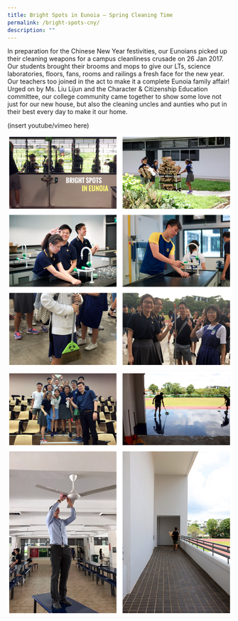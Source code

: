 ```yaml
---
title: Bright Spots in Eunoia – Spring Cleaning Time
permalink: /bright-spots-cny/
description: ""
---
```

In preparation for the Chinese New Year festivities, our Eunoians picked up their cleaning weapons for a campus cleanliness crusade on 26 Jan 2017. Our students brought their brooms and mops to give our LTs, science laboratories, floors, fans, rooms and railings a fresh face for the new year. Our teachers too joined in the act to make it a complete Eunoia family affair! Urged on by Ms. Liu Lijun and the Character & Citizenship Education committee, our college community came together to show some love not just for our new house, but also the cleaning uncles and aunties who put in their best every day to make it our home.

(insert youtube/vimeo here)

![](/images/bscny-1.png)
![](/images/bscny-2.png)
